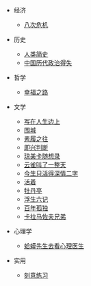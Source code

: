 - 经济

    - [八次危机](books/economy/chinese/1-1.md)

- 历史

    - [人类简史](books/history/1-1.md)
    - [中国历代政治得失](books/history/chinese/1-1.md)

- 哲学

    - [幸福之路](books/philosophy/1-1.md)

- 文学

    - [写在人生边上](books/literature/chinese/1-1.md)
    - [围城](books/literature/chinese/1-2.md)
    - [素履之往](books/literature/chinese/2-1.md)
    - [即兴判断](books/literature/chinese/2-2.md)
    - [琼美卡随想录](books/literature/chinese/2-3.md)
    - [云雀叫了一整天](books/literature/chinese/2-4.md)
    - [今生只活得深情二字](books/literature/chinese/3-1.md)
    - [活着](books/literature/chinese/4-1.md)
    - [牡丹亭](books/literature/chinese/5-1.md)
    - [浮生六记](books/literature/chinese/6-1.md)
    - [百年孤独](books/literature/colombia/1-1.md)
    - [卡拉马佐夫兄弟](books/literature/russia/1-1.md)

- 心理学

    - [蛤蟆先生去看心理医生](books/psychology/1-1.md)

- 实用

    - [刻意练习](books/practical/1-1.md)
